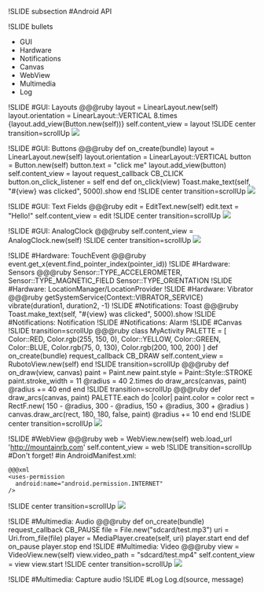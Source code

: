 !SLIDE subsection
#Android API

!SLIDE bullets
* GUI
* Hardware
* Notifications
* Canvas
* WebView
* Multimedia
* Log

!SLIDE
#GUI: Layouts
    @@@ruby
    layout = LinearLayout.new(self)
    layout.orientation = LinearLayout::VERTICAL
    8.times {layout.add_view(Button.new(self))}
    self.content_view = layout
!SLIDE center transition=scrollUp
![](layout.png)

!SLIDE
#GUI: Buttons
    @@@ruby
    def on_create(bundle)
      layout = LinearLayout.new(self)
      layout.orientation = LinearLayout::VERTICAL
      button = Button.new(self)
      button.text = "click me"
      layout.add_view(button)
      self.content_view = layout
      request_callback CB_CLICK
      button.on_click_listener = self
    end
    def on_click(view)
      Toast.make_text(self, "#{view} was clicked", 5000).show
    end
!SLIDE center transition=scrollUp
![](button.png)

!SLIDE
#GUI: Text Fields
    @@@ruby
    edit = EditText.new(self)
    edit.text = "Hello!"
    self.content_view = edit
!SLIDE center transition=scrollUp
![](edit_text.png)

!SLIDE
#GUI: AnalogClock
    @@@ruby
    self.content_view = AnalogClock.new(self)
!SLIDE center transition=scrollUp
![](analog_clock.png)

!SLIDE
#Hardware: TouchEvent
    @@@ruby
    event.get_x(event.find_pointer_index(pointer_id))
!SLIDE
#Hardware: Sensors
    @@@ruby
    Sensor::TYPE_ACCELEROMETER,
    Sensor::TYPE_MAGNETIC_FIELD
    Sensor::TYPE_ORIENTATION
!SLIDE
#Hardware: LocationManager/LocationProvider
!SLIDE
#Hardware: Vibrator
    @@@ruby
    getSystemService(Context::VIBRATOR_SERVICE)
    vibrate(duration1, duration2, -1)
!SLIDE
#Notifications: Toast
    @@@ruby
    Toast.make_text(self, "#{view} was clicked", 5000).show
!SLIDE
#Notifications: Notification
!SLIDE
#Notifications: Alarm
!SLIDE
#Canvas
!SLIDE transition=scrollUp
    @@@ruby
    class MyActivity
      PALETTE = [
        Color::RED, Color.rgb(255, 150, 0),
        Color::YELLOW, Color::GREEN, Color::BLUE,
        Color.rgb(75, 0, 130), Color.rgb(200, 100, 200)
      ]
      def on_create(bundle)
        request_callback CB_DRAW
        self.content_view = RubotoView.new(self)
      end
!SLIDE transition=scrollUp
    @@@ruby
      def on_draw(view, canvas)
        paint = Paint.new
        paint.style = Paint::Style::STROKE
        paint.stroke_width = 11
        @radius = 40
        2.times do
          draw_arcs(canvas, paint)
          @radius += 40
        end
      end
!SLIDE transition=scrollUp
    @@@ruby
      def draw_arcs(canvas, paint)
        PALETTE.each do |color|
          paint.color = color
          rect = RectF.new(
            150 - @radius, 300 - @radius,
            150 + @radius, 300 + @radius
          )
          canvas.draw_arc(rect, 180, 180, false, paint)
          @radius += 10
        end
      end
!SLIDE center transition=scrollUp
![](canvas.png)

!SLIDE
#WebView
    @@@ruby
    web = WebView.new(self)
    web.load_url 'http://mountainrb.com'
    self.content_view = web
!SLIDE transition=scrollUp
#Don't forget!
#in AndroidManifest.xml:

    @@@xml
    <uses-permission
      android:name="android.permission.INTERNET"
    />
!SLIDE center transition=scrollUp
![](webview.png)

!SLIDE
#Multimedia: Audio
    @@@ruby
    def on_create(bundle)
      request_callback CB_PAUSE
      file = File.new("sdcard/test.mp3")
      uri = Uri.from_file(file)
      player = MediaPlayer.create(self, uri)
      player.start
    end
    def on_pause
      player.stop
    end
!SLIDE
#Multimedia: Video
    @@@ruby
    view = VideoView.new(self)
    view.video_path = "sdcard/test.mp4"
    self.content_view = view
    view.start
!SLIDE center transition=scrollUp
![](video_view.png)

!SLIDE
#Multimedia: Capture audio
!SLIDE
#Log
    Log.d(source, message)
